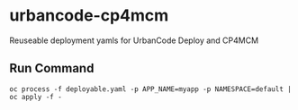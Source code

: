 # urbancode-cp4mcm
Reuseable deployment yamls for UrbanCode Deploy and CP4MCM

## Run Command
`
oc process -f deployable.yaml -p APP_NAME=myapp -p NAMESPACE=default | oc apply -f -
`
